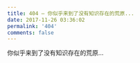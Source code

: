 ```yaml
---
title: 404 — 你似乎来到了没有知识存在的荒原...
date: 2017-11-26 03:36:02
permalink: '404'
comments: false
---
```


你似乎来到了没有知识存在的荒原...
